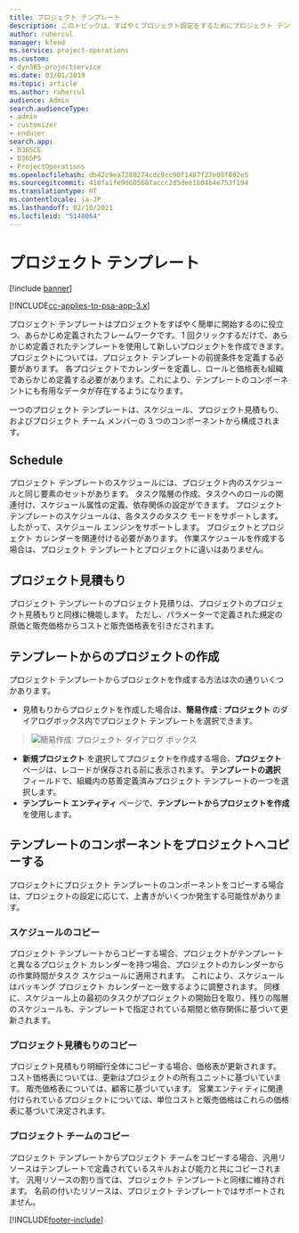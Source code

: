 ```yaml
---
title: プロジェクト テンプレート
description: このトピックは、すばやくプロジェクト設定をするためにプロジェクト テンプレートを使用する方法につい説明します。
author: ruhercul
manager: kfend
ms.service: project-operations
ms.custom:
- dyn365-projectservice
ms.date: 03/01/2019
ms.topic: article
ms.author: ruhercul
audience: Admin
search.audienceType:
- admin
- customizer
- enduser
search.app:
- D365CE
- D365PS
- ProjectOperations
ms.openlocfilehash: db42c9ea7280274cdc9cc90f1487f27e08f892e5
ms.sourcegitcommit: 418fa1fe9d605b8faccc2d5dee1b04b4e753f194
ms.translationtype: HT
ms.contentlocale: ja-JP
ms.lasthandoff: 02/10/2021
ms.locfileid: "5148064"
---
```

# <a name="project-templates"></a>プロジェクト テンプレート 

[!include [banner](../includes/psa-now-project-operations.md)]

[!INCLUDE[cc-applies-to-psa-app-3.x](../includes/cc-applies-to-psa-app-3x.md)]

プロジェクト テンプレートはプロジェクトをすばやく簡単に開始するのに役立つ、あらかじめ定義されたフレームワークです。 1 回クリックするだけで、あらかじめ定義されたテンプレートを使用して新しいプロジェクトを作成できます。 プロジェクトについては、プロジェクト テンプレートの前提条件を定義する必要があります。 各プロジェクトでカレンダーを定義し、ロールと価格表も組織であらかじめ定義する必要があります。これにより、テンプレートのコンポーネントにも有用なデータが存在するようになります。

一つのプロジェクト テンプレートは、スケジュール、プロジェクト見積もり、およびプロジェクト チーム メンバーの 3 つのコンポーネントから構成されます。

## <a name="schedule"></a>Schedule

プロジェクト テンプレートのスケジュールには、プロジェクト内のスケジュールと同じ要素のセットがあります。 タスク階層の作成、タスクへのロールの関連付け、スケジュール属性の定義、依存関係の設定ができます。 プロジェクト テンプレートのスケジュールは、各タスクのタスク モードをサポートします。 したがって、スケジュール エンジンをサポートします。 プロジェクトとプロジェクト カレンダーを関連付ける必要があります。 作業スケジュールを作成する場合は、プロジェクト テンプレートとプロジェクトに違いはありません。

## <a name="project-estimates"></a>プロジェクト見積もり

プロジェクト テンプレートのプロジェクト見積りは、プロジェクトのプロジェクト見積もりと同様に機能します。 ただし、パラメーターで定義された規定の原価と販売価格からコストと販売価格表を引きだされます。

## <a name="creating-a-project-from-a-template"></a>テンプレートからのプロジェクトの作成
 
プロジェクト テンプレートからプロジェクトを作成する方法は次の通りいくつかあります。

- 見積もりからプロジェクトを作成した場合は、**簡易作成 : プロジェクト** のダイアログボックス内でプロジェクト テンプレートを選択できます。

> ![簡易作成: プロジェクト ダイアログ ボックス](media/project-11.png)

- **新規プロジェクト** を選択してプロジェクトを作成する場合、**プロジェクト** ページは、レコードが保存される前に表示されます。 **テンプレートの選択** フィールドで、組織内の慈善定義済みプロジェクト テンプレートの一つを選択します。
- **テンプレート エンティティ** ページで、**テンプレートからプロジェクトを作成** を使用します。

## <a name="copying-components-of-template-to-project"></a>テンプレートのコンポーネントをプロジェクトへコピーする

プロジェクトにプロジェクト テンプレートのコンポーネントをコピーする場合は、プロジェクトの設定に応じて、上書きがいくつか発生する可能性があります。

### <a name="copying-the-schedule"></a>スケジュールのコピー

プロジェクト テンプレートからコピーする場合、プロジェクトがテンプレートと異なるプロジェクト カレンダーを持つ場合、プロジェクトのカレンダーからの作業時間がタスク スケジュールに適用されます。 これにより、スケジュールはバッキング プロジェクト カレンダーと一致するように調整されます。 同様に、スケジュール上の最初のタスクがプロジェクトの開始日を取り、残りの階層のスケジュールも、テンプレートで指定されている期間と依存関係に基づいて更新されます。 

### <a name="copying-project-estimates"></a>プロジェクト見積もりのコピー 

プロジェクト見積もり明細行全体にコピーする場合、価格表が更新されます。 コスト価格表については、更新はプロジェクトの所有ユニットに基づいています。 販売価格表については、顧客に基づいています。 営業エンティティに関連付けられているプロジェクトについては、単位コストと販売価格はこれらの価格表に基づいて決定されます。

### <a name="copying-a-project-team"></a>プロジェクト チームのコピー

プロジェクト テンプレートからプロジェクト チームをコピーする場合、汎用リソースはテンプレートで定義されているスキルおよび能力と共にコピーされます。 汎用リソースの割り当ては、プロジェクト テンプレートと同様に維持されます。 名前の付いたリソースは、プロジェクト テンプレートではサポートされません。


[!INCLUDE[footer-include](../includes/footer-banner.md)]